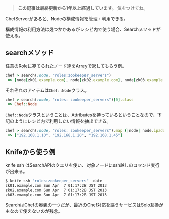 <!-- too_old -->
> **この記事は最終更新から1年以上経過しています。** 気をつけてね。


ChefServerがあると、Nodeの構成情報を管理・利用できる。

構成情報の利用方法は幾つかかあるがレシピ内で使う場合、Searchメソッドが使える。


## searchメソッド

任意のRoleに宛てられたノード達をArrayで返してもらう例。

```ruby
chef > search(:node, "roles:zookeeper_servers")
 => [node[zk01.example.com], node[zk02.example.com], node[zk03.example.com]] 
```

それぞれのアイテムは`Chef::Node`クラス。

```ruby
chef > search(:node, "roles: zookeeper_servers")[0].class
 => Chef::Node 
```

`Chef::Node`クラスということは、Attributesを持っているということなので、下記のようにレシピ内で利用したい情報を抽出できる。

```ruby
chef > search(:node, "roles: zookeeper_servers").map {|node| node.ipaddress}
 => ["192.168.1.10", "192.168.1.20", "192.168.1.45"] 
```

## Knifeから使う例

knife ssh はSearchAPIのクエリを使い、対象ノードにssh越しのコマンド実行が出来る。

```bash
$ knife ssh "roles:zookeeper_servers"  date
zk01.example.com Sun Apr  7 01:17:28 JST 2013
zk02.example.com Sun Apr  7 01:17:28 JST 2013
zk03.example.com Sun Apr  7 01:17:28 JST 2013

```

SearchはChefの奥義の一つだが、最近のChef対応を謳うサービスはSolo互換が主なので使えないのが残念。


